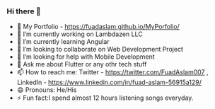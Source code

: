 ### Hi there 👋

<!--
**fuadaslam/fuadaslam** is a ✨ _special_ ✨ repository because its `README.md` (this file) appears on your GitHub profile.
Here are some ideas to get you started:
-->

- 👨 My Portfolio - https://fuadaslam.github.io/MyPorfolio/
- 🔭 I’m currently working on Lambdazen LLC
- 🌱 I’m currently learning Angular
- 👯 I’m looking to collaborate on Web Development Project
- 🤔 I’m looking for help with Mobile Development
- 💬 Ask me about Flutter or any othr tech stuff
- 📫 How to reach me: Twitter - https://twitter.com/FuadAslam007 , LinkedIn - https://www.linkedin.com/in/fuad-aslam-56915a129/
- 😄 Pronouns: He/His
- ⚡ Fun fact:I spend almost 12 hours listening songs everyday.



